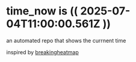 # time_now is (( 2025-07-04T11:00:00.561Z ))

an automated repo that shows the currnent time

inspired by [breakingheatmap](https://github.com/breakingheatmap/breakingheatmap)